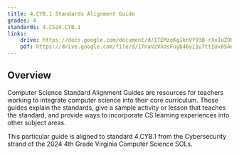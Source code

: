 ```yaml
---
title: 4.CYB.1 Standards Alignment Guide
grades: 4
standards: 4.CS24.CYB.1
links:
    drive: https://docs.google.com/document/d/1TEMzoKg1knVY93B-rXx1uZO0pdJ_sw90k6BAH-zvsgU/edit?usp=drive_link
    pdf: https://drive.google.com/file/d/1TnaVzVXdsFuyb46yi1u7ttIUx05AneFE/view?usp=drive_link
---
```


## Overview

Computer Science Standard Alignment Guides are resources for teachers working to integrate computer science into their core curriculum. These guides explain the standards, give a sample activity or lesson that teaches the standard, and provide ways to incorporate CS learning experiences into other subject areas. 

This particular guide is aligned to standard 4.CYB.1 from the Cybersecurity strand of the 2024 4th Grade Virginia Computer Science SOLs.